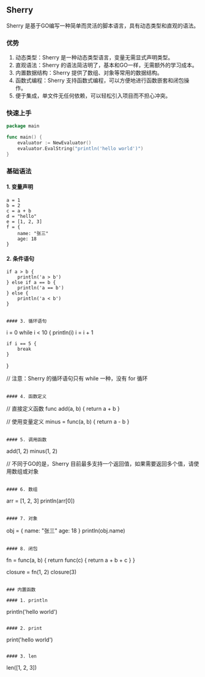 ## Sherry

Sherry 是基于GO编写一种简单而灵活的脚本语言，具有动态类型和直观的语法。

### 优势

1. 动态类型：Sherry 是一种动态类型语言，变量无需显式声明类型。
2. 直观语法：Sherry 的语法简洁明了，基本和GO一样，无需额外的学习成本。
3. 内置数据结构：Sherry 提供了数组、对象等常用的数据结构。
4. 函数式编程：Sherry 支持函数式编程，可以方便地进行函数嵌套和闭包操作。
6. 便于集成，单文件无任何依赖，可以轻松引入项目而不担心冲突。


### 快速上手
```go
package main

func main() {
	evaluator := NewEvaluator()
	evaluator.EvalString("println('hello world')")
}
```

### 基础语法

#### 1. 变量声明
```
a = 1
b = 2
c = a + b
d = "hello"
e = [1, 2, 3]
f = {
    name: "张三"
    age: 18
}
```

#### 2. 条件语句
```
if a > b {
	println('a > b')
} else if a == b {
	println('a == b')
} else {
	println('a < b')
}


#### 3. 循环语句
```
i = 0
while i < 10 {
	println(i)
	i = i + 1

    if i == 5 {
        break
    }
}

// 注意：Sherry 的循环语句只有 while 一种，没有 for 循环
```

#### 4. 函数定义
```
// 直接定义函数
func add(a, b) {
	return a + b
}

// 使用变量定义
minus = func(a, b) {
	return a - b
}
```

#### 5. 调用函数
```
add(1, 2)
minus(1, 2)

// 不同于GO的是，Sherry 目前最多支持一个返回值，如果需要返回多个值，请使用数组或对象
```

#### 6. 数组
```
arr = [1, 2, 3]
println(arr[0])
```

#### 7. 对象
```
obj = {
    name: "张三"
    age: 18
}
println(obj.name)
```

#### 8. 闭包
```
fn = func(a, b) {
    return func(c) {
        return a + b + c
    }
}

closure = fn(1, 2)
closure(3)
```

### 内置函数

#### 1. println
```
println('hello world')
```

#### 2. print
```
print('hello world')
```

#### 3. len
```
len([1, 2, 3])
```

